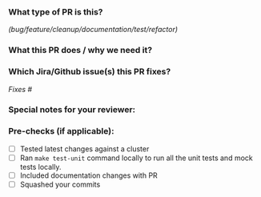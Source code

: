 ### What type of PR is this?
_(bug/feature/cleanup/documentation/test/refactor)_


### What this PR does / why we need it?

### Which Jira/Github issue(s) this PR fixes?

_Fixes #_

### Special notes for your reviewer:

### Pre-checks (if applicable):
- [ ] Tested latest changes against a cluster
- [ ] Ran `make test-unit` command locally to run all the unit tests and mock tests locally.
- [ ] Included documentation changes with PR
- [ ] Squashed your commits
